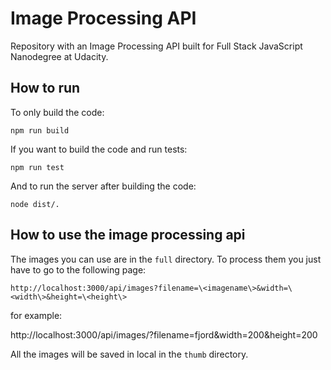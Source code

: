 # Image Processing API

Repository with an Image Processing API built for Full Stack JavaScript Nanodegree at Udacity.

## How to run

To only build the code:

```
npm run build
```

If you want to build the code and run tests:

```
npm run test
```

And to run the server after building the code:

```
node dist/.
```

## How to use the image processing api

The images you can use are in the `full` directory. To process them you just have to go to the following page:

`http://localhost:3000/api/images?filename=\<imagename\>&width=\<width\>&height=\<height\>`

for example:

http://localhost:3000/api/images/?filename=fjord&width=200&height=200

All the images will be saved in local in the `thumb` directory.